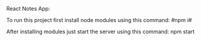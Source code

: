 React Notes App:

To run this project first install node modules using this command:
#npm i#

After installing modules just start the server using this command:
npm start
